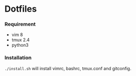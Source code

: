 # Dotfiles

### Requirement
* vim 8
* tmux 2.4
* python3

### Installation
`./install.sh` will install vimrc, bashrc, tmux.conf and gitconfig.


